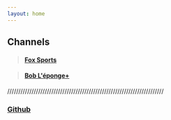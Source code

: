 ```yaml
---
layout: home
---
```

## Channels
>#### [Fox Sports]()

>#### [Bob L'éponge+]()
///////////////////////////////////////////////////////////////////////

### [Github](https://github.com/16parti/16parti.github.io/)
